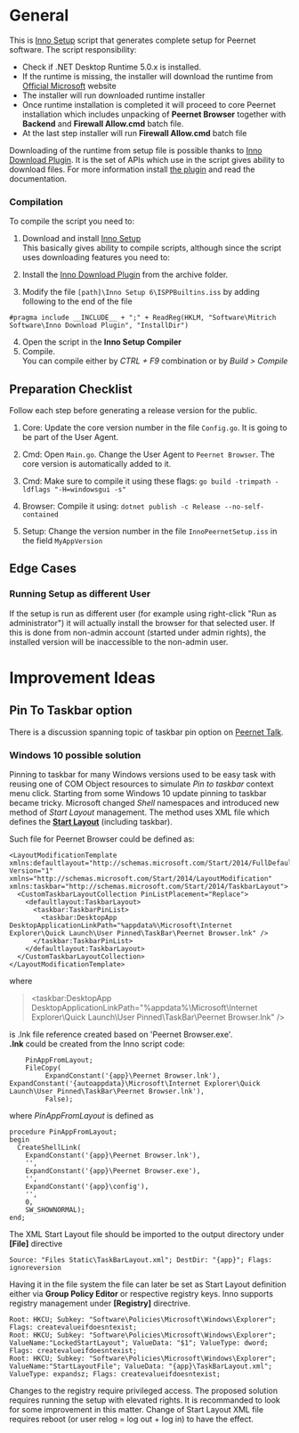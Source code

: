 # General
This is [Inno Setup](https://jrsoftware.org/isinfo.php) script that generates complete setup for Peernet software.
The script responsibility:
- Check if .NET Desktop Runtime 5.0.x is installed.  
- If the runtime is missing, the installer will download the runtime from [Official Microsoft](https://dotnet.microsoft.com/en-us/download/dotnet/5.0) website
- The installer will run downloaded runtime installer
- Once runtime installation is completed it will proceed to core Peernet installation which includes unpacking of __Peernet Browser__ together with __Backend__ and __Firewall Allow.cmd__ batch file.
- At the last step installer will run __Firewall Allow.cmd__ batch file

Downloading of the runtime from setup file is possible thanks to [Inno Download Plugin](https://jrsoftware.org/isinfo.php). 
It is the set of APIs which use in the script gives ability to download files. For more information install [the plugin](https://drive.google.com/file/d/0Bzw1xBVt0mokWHlicktGUVNXeTA/view?resourcekey=0-zNIx1s76O4jwgCPWjqEsCA) and read the documentation.

### Compilation
To compile the script you need to:  
1. Download and install [Inno Setup](https://jrsoftware.org/isdl.php)  
This basically gives ability to compile scripts, although since the script uses downloading features you need to:

2. Install the [Inno Download Plugin](Archive/idpsetup-1.5.1.exe) from the archive folder.
3. Modify the file `[path]\Inno Setup 6\ISPPBuiltins.iss` by adding following to the end of the file
```
#pragma include __INCLUDE__ + ";" + ReadReg(HKLM, "Software\Mitrich Software\Inno Download Plugin", "InstallDir")
```
4. Open the script in the __Inno Setup Compiler__
5. Compile.  
You can compile either by _CTRL + F9_ combination or by _Build > Compile_

## Preparation Checklist

Follow each step before generating a release version for the public.

1. Core: Update the core version number in the file `Config.go`. It is going to be part of the User Agent.

2. Cmd: Open `Main.go`. Change the User Agent to `Peernet Browser`. The core version is automatically added to it.

3. Cmd: Make sure to compile it using these flags: `go build -trimpath -ldflags "-H=windowsgui -s"`

4. Browser: Compile it using: `dotnet publish -c Release --no-self-contained`

5. Setup: Change the version number in the file `InnoPeernetSetup.iss` in the field `MyAppVersion`

## Edge Cases

### Running Setup as different User

If the setup is run as different user (for example using right-click "Run as administrator") it will actually install the browser for that selected user. If this is done from non-admin account (started under admin rights), the installed version will be inaccessible to the non-admin user.


# Improvement Ideas
## Pin To Taskbar option
There is a discussion spanning topic of taskbar pin option on [Peernet Talk](https://talk.peernet.org/discussion/42/setup-pin-to-taskbar/).
### Windows 10 possible solution
Pinning to taskbar for many Windows versions used to be easy task with reusing one of COM Object resources to simulate _Pin to taskbar_ context menu click.
Starting from some Windows 10 update pinning to taskbar became tricky. Microsoft changed _Shell_ namespaces and introduced new method of _Start Layout_ management.
The method uses XML file which defines the [__Start Layout__](https://docs.microsoft.com/en-us/windows/configuration/windows-10-start-layout-options-and-policies) (including taskbar).

Such file for Peernet Browser could be defined as:

```
<LayoutModificationTemplate 
xmlns:defaultlayout="http://schemas.microsoft.com/Start/2014/FullDefaultLayout"  
Version="1" 
xmlns="http://schemas.microsoft.com/Start/2014/LayoutModification"
xmlns:taskbar="http://schemas.microsoft.com/Start/2014/TaskbarLayout">
  <CustomTaskbarLayoutCollection PinListPlacement="Replace">
    <defaultlayout:TaskbarLayout>
      <taskbar:TaskbarPinList>
        <taskbar:DesktopApp DesktopApplicationLinkPath="%appdata%\Microsoft\Internet Explorer\Quick Launch\User Pinned\TaskBar\Peernet Browser.lnk" />
      </taskbar:TaskbarPinList>
    </defaultlayout:TaskbarLayout>
  </CustomTaskbarLayoutCollection>
</LayoutModificationTemplate>
```

where 
><taskbar:DesktopApp DesktopApplicationLinkPath="%appdata%\Microsoft\Internet Explorer\Quick Launch\User Pinned\TaskBar\Peernet Browser.lnk" /> 

is .lnk file reference created based on 'Peernet Browser.exe'.  
__.lnk__ could be created from the Inno script code:
```
    PinAppFromLayout;
    FileCopy(
         ExpandConstant('{app}\Peernet Browser.lnk'), ExpandConstant('{autoappdata}\Microsoft\Internet Explorer\Quick Launch\User Pinned\TaskBar\Peernet Browser.lnk'),
         False);
```

where _PinAppFromLayout_ is defined as
```
procedure PinAppFromLayout;
begin
  CreateShellLink(
    ExpandConstant('{app}\Peernet Browser.lnk'),
    '',
    ExpandConstant('{app}\Peernet Browser.exe'),
    '',
    ExpandConstant('{app}\config'),
    '',
    0,
    SW_SHOWNORMAL);
end;
```

The XML Start Layout file should be imported to the output directory under __[File]__ directive
```
Source: "Files Static\TaskBarLayout.xml"; DestDir: "{app}"; Flags: ignoreversion
```

Having it in the file system the file can later be set as Start Layout definition either via __Group Policy Editor__ or respective registry keys.
Inno supports registry management under __[Registry]__ directrive.

```
Root: HKCU; Subkey: "Software\Policies\Microsoft\Windows\Explorer"; Flags: createvalueifdoesntexist;
Root: HKCU; Subkey: "Software\Policies\Microsoft\Windows\Explorer"; ValueName:"LockedStartLayout"; ValueData: "$1"; ValueType: dword; Flags: createvalueifdoesntexist;
Root: HKCU; Subkey: "Software\Policies\Microsoft\Windows\Explorer"; ValueName:"StartLayoutFile"; ValueData: "{app}\TaskBarLayout.xml"; ValueType: expandsz; Flags: createvalueifdoesntexist;
```

Changes to the registry require privileged access. The proposed solution requires running the setup with elevated rights. It is recommanded to look for some improvement in this matter.
Change of Start Layout XML file requires reboot (or user relog = log out + log in) to have the effect.